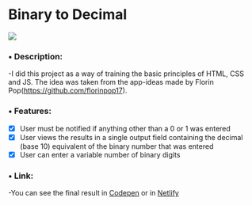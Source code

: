 # Binary to Decimal

<img src="https://i.imgur.com/tEKJTbM.png">

### • Description:

-I did this project as a way of training the basic principles of HTML, CSS and JS. The idea was taken from the app-ideas made by Florin Pop(https://github.com/florinpop17).

### • Features:

- [x] User must be notified if anything other than a 0 or 1 was entered
- [x] User views the results in a single output field containing the decimal (base 10) equivalent of the binary number that was entered
- [x] User can enter a variable number of binary digits

### • Link:

-You can see the final result in [Codepen](https://codepen.io/freitagfelipe/pen/eYgENeM) or in [Netlify](https://aces-bin2dec.netlify.app)